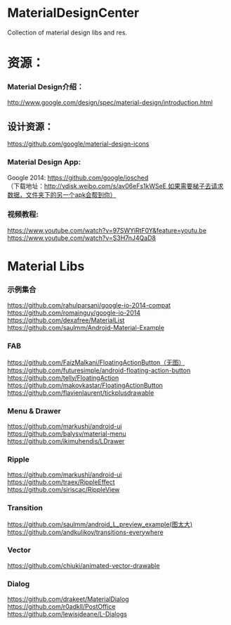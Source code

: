 MaterialDesignCenter
==================

Collection of material design libs and res.  


# 资源：  
### Material Design介绍：  
http://www.google.com/design/spec/material-design/introduction.html  
  
## 设计资源：  
https://github.com/google/material-design-icons  

### Material Design App:  
Google  2014: https://github.com/google/iosched  
（下载地址：http://vdisk.weibo.com/s/av06eFs1kWSeE,如果需要梯子去请求数据，文件夹下的另一个apk会帮到你）    
  
### 视频教程:
https://www.youtube.com/watch?v=97SWYiRtF0Y&feature=youtu.be
https://www.youtube.com/watch?v=S3H7nJ4QaD8  

# Material Libs  

### 示例集合
https://github.com/rahulparsani/google-io-2014-compat  
https://github.com/romainguy/google-io-2014  
https://github.com/dexafree/MaterialList  
https://github.com/saulmm/Android-Material-Example

### FAB
https://github.com/FaizMalkani/FloatingActionButton（无图）  
https://github.com/futuresimple/android-floating-action-button  
https://github.com/telly/FloatingAction  
https://github.com/makovkastar/FloatingActionButton  
https://github.com/flavienlaurent/tickplusdrawable  

### Menu & Drawer

https://github.com/markushi/android-ui  
https://github.com/balysv/material-menu  
https://github.com/ikimuhendis/LDrawer  

### Ripple

https://github.com/markushi/android-ui  
https://github.com/traex/RippleEffect  
https://github.com/siriscac/RippleView   

### Transition
https://github.com/saulmm/android_L_preview_example(图太大)  
https://github.com/andkulikov/transitions-everywhere  

### Vector
https://github.com/chiuki/animated-vector-drawable

### Dialog
https://github.com/drakeet/MaterialDialog  
https://github.com/r0adkll/PostOffice  
https://github.com/lewisjdeane/L-Dialogs

